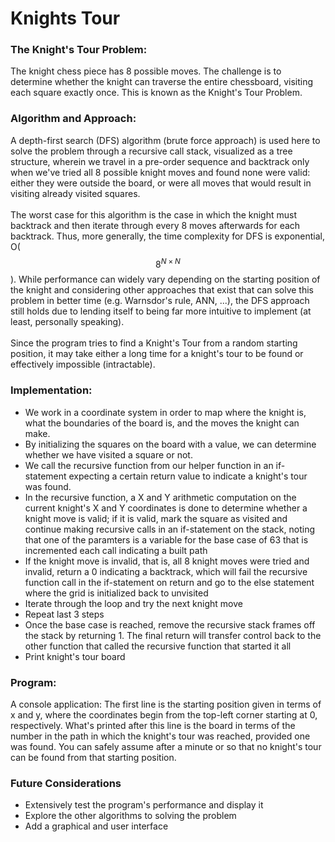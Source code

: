 # Knights Tour

### The Knight's Tour Problem:
The knight chess piece has 8 possible moves. The challenge is to determine whether the knight can traverse the entire chessboard, visiting each square exactly once. This is known as the Knight's Tour Problem.

### Algorithm and Approach:
A depth-first search (DFS) algorithm (brute force approach) is used here to solve the problem through a recursive call stack, visualized as a tree structure, wherein we travel in a pre-order sequence and backtrack only when we've tried all 8 possible knight moves and found none were valid: either they were outside the board, or were all moves that would result in visiting already visited squares. 
<BR><BR>
The worst case for this algorithm is the case in which the knight must backtrack and then iterate through every 8 moves afterwards for each backtrack. Thus, more generally, the time complexity for DFS is exponential, O($$8^{N \times N}$$). While performance can widely vary depending on the starting position of the knight and considering other approaches that exist that can solve this problem in better time (e.g. Warnsdor's rule, ANN, ...), the DFS approach still holds due to lending itself to being far more intuitive to implement (at least, personally speaking).
<BR><BR>
Since the program tries to find a Knight's Tour from a random starting position, it may take either a long time for a knight's tour to be found or effectively impossible (intractable).

### Implementation:
- We work in a coordinate system in order to map where the knight is, what the boundaries of the board is, and the moves the knight can make.
- By initializing the squares on the board with a value, we can determine whether we have visited a square or not.
- We call the recursive function from our helper function in an if-statement expecting a certain return value to indicate a knight's tour was found.
- In the recursive function,  a X and Y arithmetic computation on the current knight's X and Y coordinates is done to determine whether a knight move is valid; if it is valid, mark the square as visited and continue making recursive calls in an if-statement on the stack, noting that one of the paramters is a variable for the base case of 63 that is incremented each call indicating a built path
- If the knight move is invalid, that is, all 8 knight moves were tried and invalid, return a 0 indicating a backtrack, which will fail the recursive function call in the if-statement on return and go to the else statement where the grid is initialized back to unvisited
- Iterate through the loop and try the next knight move
- Repeat last 3 steps
- Once the base case is reached, remove the recursive stack frames off the stack by returning 1. The final return will transfer control back to the other function that called the recursive function that started it all
- Print knight's tour board

### Program:
A console application: The first line is the starting position given in terms of x and y, where the coordinates begin from the top-left corner starting at 0, respectively. What's printed after this line is the board in terms of the number in the path in which the knight's tour was reached, provided one was found. You can safely assume after a minute or so that no knight's tour can be found from that starting position.

### Future Considerations
- Extensively test the program's performance and display it
- Explore the other algorithms to solving the problem
- Add a graphical and user interface
